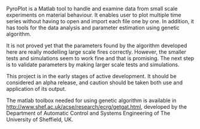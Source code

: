 PyroPlot is a Matlab tool to handle and examine data from small scale experiments on material behaviour. It enables user to plot multiple time series without having to open and import each file one by one. In addition, it has tools for the data analysis and parameter estimation using genetic algorithm.

It is not proved yet that the parameters found by the algorithm developed here are really modelling large scale fires correctly. However, the smaller tests and simulations seem to work fine and that is promising. The next step is to validate parameters by making larger scale tests and simulations.

This project is in the early stages of active development. It should be considered an alpha release, and caution should be taken both use and application of its output.

The matlab toolbox needed for using genetic algorithm is available in http://www.shef.ac.uk/acse/research/ecrg/getgat.html, developed by the Department of Automatic Control and Systems Engineering of The University of Sheffield, UK.